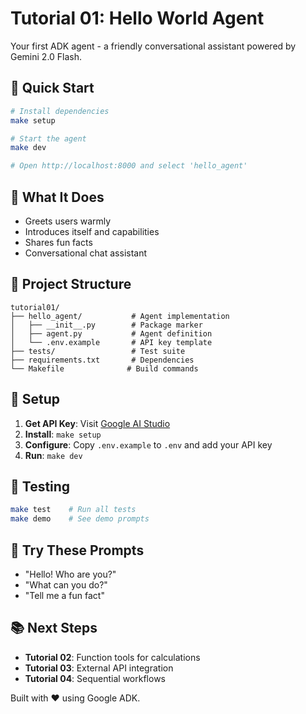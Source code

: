 # Tutorial 01: Hello World Agent

Your first ADK agent - a friendly conversational assistant powered by Gemini 2.0 Flash.

## 🚀 Quick Start

```bash
# Install dependencies
make setup

# Start the agent
make dev

# Open http://localhost:8000 and select 'hello_agent'
```

## 💬 What It Does

- Greets users warmly
- Introduces itself and capabilities
- Shares fun facts
- Conversational chat assistant

## 📁 Project Structure

```
tutorial01/
├── hello_agent/           # Agent implementation
│   ├── __init__.py        # Package marker
│   ├── agent.py           # Agent definition
│   └── .env.example       # API key template
├── tests/                 # Test suite
├── requirements.txt       # Dependencies
└── Makefile              # Build commands
```

## 🔧 Setup

1. **Get API Key**: Visit [Google AI Studio](https://aistudio.google.com/app/apikey)
2. **Install**: `make setup`
3. **Configure**: Copy `.env.example` to `.env` and add your API key
4. **Run**: `make dev`

## 🧪 Testing

```bash
make test    # Run all tests
make demo    # See demo prompts
```

## 🎯 Try These Prompts

- "Hello! Who are you?"
- "What can you do?"
- "Tell me a fun fact"

## 📚 Next Steps

- **Tutorial 02**: Function tools for calculations
- **Tutorial 03**: External API integration
- **Tutorial 04**: Sequential workflows

Built with ❤️ using Google ADK.

